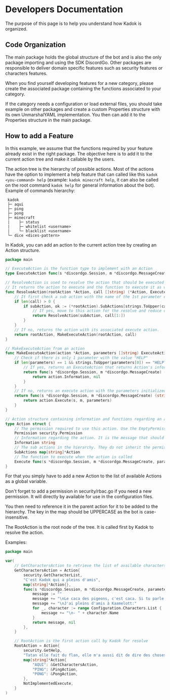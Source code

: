 # Developers Documentation

The purpose of this page is to help you understand how Kadok is organized.

## Code Organization

The main package holds the global structure of the bot and is also the only package importing and using the SDK DiscordGo.
Other packages are responsible to deliver domain specific features such as security features or characters features.

When you find yourself developing features for a new category, please create the associated package containing
the functions associated to your category.

If the category needs a configuration or load external files, you should take example on other packages and create
a custom Properties structure with its own UnmarshalYAML implementation. You then can add it to the Properties structure
in the main package.

## How to add a Feature

In this example, we assume that the functions required by your feature already exist in the right package.
The objective here is to add it to the current action tree and make it callable by the users.

The action tree is the hierarchy of possible actions. Most of the actions have the option to implement a help feature that can
called like this `kadok <you-command> help` (example: `kadok minecraft help`, it can also be called on the root command `kadok help` for general information about the bot).
Example of commands hierarchy:

```
 kadok
 ├─ aqui
 ├─ ping
 ├─ pong
 ├─ minecraft
 |    ├─ status
 |    ├─ whitelist <username>
 |    └─ blacklist <username>
 └─ dice <dices-pattern>
```

In Kadok, you can add an action to the current action tree by creating an Action structure.

```go
package main

// ExecuteAction is the function type to implement with an Action
type ExecuteAction func(s *discordgo.Session, m *discordgo.MessageCreate) (string, error)

// ResolveAction is used to resolve the action that should be executed from a command.
// It returns the action to execute and the function to execute it as well.
func ResolveAction(rootAction *Action, call []string) (*Action, ExecuteAction) {
	// It first check a sub action with the name of the 1st parameter exist
	if len(call) > 0 {
		if subAction, ok := (*rootAction).SubActions[strings.ToUpper(call[0])]; ok {
			// If yes, move to this action for the resolve and reduce de number of parameters
			return ResolveAction(subAction, call[1:])
		}
	}
	// If no, returns the action with its associated execute action.
	return rootAction, MakeExecuteAction(rootAction, call)
}

// MakeExecuteAction from an action
func MakeExecuteAction(action *Action, parameters []string) ExecuteAction {
	// Check if there is only 1 parameter with the value "HELP"
	if len(parameters) == 1 && strings.ToUpper(parameters[0]) == "HELP" {
		// If yes, returns an ExecuteAction that returns Action's information
		return func(s *discordgo.Session, m *discordgo.MessageCreate) (string, error) {
			return action.Information, nil
		}
	}
	// If no, returns an execute action with the parameters initialized
	return func(s *discordgo.Session, m *discordgo.MessageCreate) (string, error) {
		return action.Execute(s, m, parameters)
	}
}

// Action structure containing information and functions regarding an action
type Action struct {
	// The permission required to use this action. Use the EmptyPermission if no permission is required
	Permission security.Permission
	// Information regarding the action. It is the message that should be displayed when requesting for help
	Information string
	// The sub actions in the hierarchy. They do not inherit the permission requirement
	SubActions map[string]*Action
	// The function to execute when the action is called
	Execute func(s *discordgo.Session, m *discordgo.MessageCreate, parameters []string) (string, error)
}
```

For that you simply have to add a new Action to the list of available Actions as a global variable.

Don't forget to add a permission in security/rbac.go if you need a new permission. It will directly by available for use in the configuration files.

You then need to reference it in the parent action for it to be added to the hierarchy.
The key in the map should be UPPERCASE as the bot is case-insensitive.

The RootAction is the root node of the tree. It is called first by Kadok to resolve the action.

Examples:
```go
package main

var(
	// GetCharactersAction to retrieve the list of available characters
	GetCharactersAction = Action{
		security.GetCharacterList,
		"C'est Kadok qui a pleins d'amis",
		map[string]*Action{},
		func(s *discordgo.Session, m *discordgo.MessageCreate, parameters []string) (string, error) {
			message := ""
			message += "\nLe caca des pigeons, c'est caca. Si tu parle d'un de mes amis, je te dirai ce qu'il a dit."
			message += "\nJ'ai pleins d'amis à Kaamelott:"
			for _, character := range Configuration.Characters.List {
				message += "\n- " + character.Name
			}
			return message, nil
		},
	}

	// RootAction is the first action call by Kadok for resolve
	RootAction = Action{
		security.GetHelp,
		"Tatan elle fait du flan, elle m'a aussi dit de dire des choses intelligentes si on m'appel: 'AKadok' \n'Kadok aqui' ? Je dis tous mes amis !",
		map[string]*Action{
			"AQUI": &GetCharactersAction,
			"PING": &PingAction,
			"PONG": &PongAction,
		},
		NotImplementedExecute,
	}
)
```

